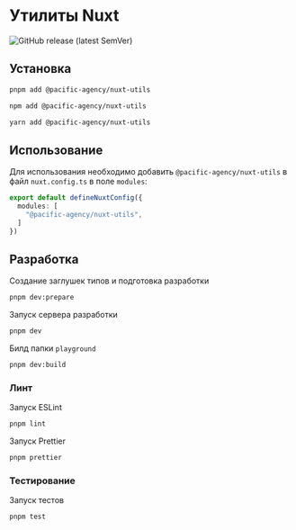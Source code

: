# Утилиты Nuxt

![GitHub release (latest SemVer)](https://img.shields.io/github/v/release/pacific-agency/nuxt-utils)

## Установка

```bash
pnpm add @pacific-agency/nuxt-utils
```

```bash
npm add @pacific-agency/nuxt-utils
```

```bash
yarn add @pacific-agency/nuxt-utils
```

## Использование

Для использования необходимо добавить `@pacific-agency/nuxt-utils` в файл `nuxt.config.ts` в поле `modules`:

```ts
export default defineNuxtConfig({
  modules: [
    "@pacific-agency/nuxt-utils",
  ]
})
```

## Разработка

Создание заглушек типов и подготовка разработки

```bash
pnpm dev:prepare
```

Запуск сервера разработки

```bash
pnpm dev
```

Билд папки `playground`

```bash
pnpm dev:build
```

### Линт

Запуск ESLint

```bash
pnpm lint
```

Запуск Prettier

```bash
pnpm prettier
```

### Тестирование

Запуск тестов

```bash
pnpm test
```

